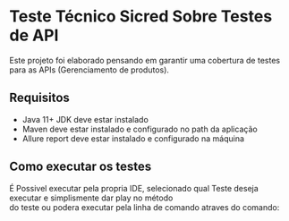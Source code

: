 # Teste Técnico Sicred Sobre Testes de API

Este projeto foi elaborado pensando em garantir uma cobertura de testes para as APIs (Gerenciamento de produtos).

##  Requisitos
* Java 11+ JDK deve estar instalado
* Maven deve estar instalado e configurado no path da aplicação
* Allure report deve estar instalado e configurado na máquina

## Como executar os testes
É Possivel executar pela propria IDE, selecionado qual Teste deseja executar e simplismente dar play no método <br>
do teste ou podera executar pela linha de comando atraves do comando:<br>


